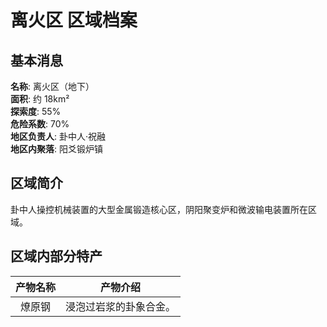 # 离火区 区域档案

## 基本消息

**名称**: 离火区（地下）  
**面积**: 约 18km²  
**探索度**: 55%  
**危险系数**: 70%  
**地区负责人**: 卦中人·祝融  
**地区内聚落**: 阳爻锻炉镇

## 区域简介

卦中人操控机械装置的大型金属锻造核心区，阴阳聚变炉和微波输电装置所在区域。

## 区域内部分特产

|产物名称|产物介绍|
|:---:|:---:|
|燎原钢|浸泡过岩浆的卦象合金。|
